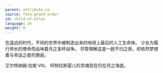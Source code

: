 ```yaml
---
parent: attribute.ce
source: fate-grand-order
id: child-of-atlas
language: zh
weight: 0
---
```


在遥远的时代，不同的世界中被制造出来的地球上最后的人工生命体。
少女为履行师长的使命而品味着月之圣杯战争。
尽管理解这是一趟不归之旅，却依然梦想着与命运之星的邂逅。

艾尔特纳姆·拉妮·Ⅷ。
阿特拉斯婴儿的灵魂现在仍在月之海底。
